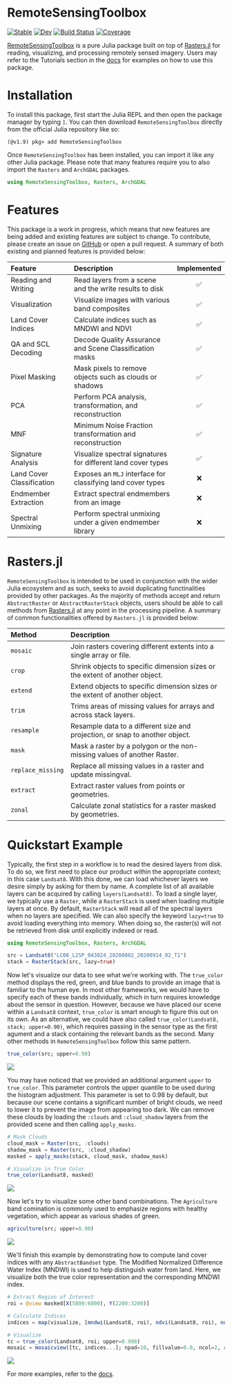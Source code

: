 # RemoteSensingToolbox

[![Stable](https://img.shields.io/badge/docs-stable-blue.svg)](https://JoshuaBillson.github.io/RemoteSensingToolbox.jl/stable/)
[![Dev](https://img.shields.io/badge/docs-dev-blue.svg)](https://JoshuaBillson.github.io/RemoteSensingToolbox.jl/dev/)
[![Build Status](https://github.com/JoshuaBillson/RemoteSensingToolbox.jl/actions/workflows/CI.yml/badge.svg?branch=main)](https://github.com/JoshuaBillson/RemoteSensingToolbox.jl/actions/workflows/CI.yml?query=branch%3Amain)
[![Coverage](https://codecov.io/gh/JoshuaBillson/RemoteSensingToolbox.jl/branch/main/graph/badge.svg)](https://codecov.io/gh/JoshuaBillson/RemoteSensingToolbox.jl)


[RemoteSensingToolbox](https://github.com/JoshuaBillson/RemoteSensingToolbox.jl) is a pure Julia package built 
on top of [Rasters.jl](https://github.com/rafaqz/Rasters.jl) for reading, visualizing, and processing remotely 
sensed imagery. Users may refer to the Tutorials section in the 
[docs](https://JoshuaBillson.github.io/RemoteSensingToolbox.jl/stable/) for examples on how to use this package.

# Installation

To install this package, first start the Julia REPL and then open the package manager by typing `]`.
You can then download `RemoteSensingToolbox` directly from the official Julia repository like so:

```
(@v1.9) pkg> add RemoteSensingToolbox
```

Once `RemoteSensingToolbox` has been installed, you can import it like any other Julia package. Please
note that many features require you to also import the `Rasters` and `ArchGDAL` packages.

```julia
using RemoteSensingToolbox, Rasters, ArchGDAL
```

# Features

This package is a work in progress, which means that new features are being added and existing features 
are subject to change. To contribute, please create an issue on 
[GitHub](https://github.com/JoshuaBillson/RemoteSensingToolbox.jl) or open a pull request. A summary of both 
existing and planned features is provided below:

| Feature                   | Description                                                  | Implemented        |
| :------------------------ | :----------------------------------------------------------- | :----------------: |
| Reading and Writing       | Read layers from a scene and the write results to disk       | :white_check_mark: |
| Visualization             | Visualize images with various band composites                | :white_check_mark: |
| Land Cover Indices        | Calculate indices such as MNDWI and NDVI                     | :white_check_mark: |
| QA and SCL Decoding       | Decode Quality Assurance and Scene Classification masks      | :white_check_mark: |
| Pixel Masking             | Mask pixels to remove objects such as clouds or shadows      | :white_check_mark: |
| PCA                       | Perform PCA analysis, transformation, and reconstruction     | :white_check_mark: |
| MNF                       | Minimum Noise Fraction transformation and reconstruction     | :white_check_mark: |
| Signature Analysis        | Visualize spectral signatures for different land cover types | :white_check_mark: |
| Land Cover Classification | Exposes an `MLJ` interface for classifying land cover types  | :x:                |
| Endmember Extraction      | Extract spectral endmembers from an image                    | :x:                |
| Spectral Unmixing         | Perform spectral unmixing under a given endmember library    | :x:                |


# Rasters.jl

`RemoteSensingToolbox` is intended to be used in conjunction with the wider Julia ecosystem and as such, seeks to avoid duplicating functinalities provided by other packages. As the majority of methods accept and return `AbstractRaster` or `AbstractRasterStack` objects, users should be able to call methods from [Rasters.jl](https://github.com/rafaqz/Rasters.jl) at any point in the processing pipeline. A summary of common functionalities offered by `Rasters.jl` is provided below: 

| **Method**             | **Description**                                                                        |
| :--------------------- | :------------------------------------------------------------------------------------- |
| `mosaic`               | Join rasters covering different extents into a single array or file.                   |
| `crop`                 | Shrink objects to specific dimension sizes or the extent of another object.            |
| `extend`               | Extend objects to specific dimension sizes or the extent of another object.            |
| `trim`                 | Trims areas of missing values for arrays and across stack layers.                      |
| `resample`             | Resample data to a different size and projection, or snap to another object.           |
| `mask`                 | Mask a raster by a polygon or the non-missing values of another Raster.                |
| `replace_missing`      | Replace all missing values in a raster and update missingval.                          |
| `extract`              | Extract raster values from points or geometries.                                       |
| `zonal`                | Calculate zonal statistics for a raster masked by geometries.                          |

# Quickstart Example

Typically, the first step in a workflow is to read the desired layers from disk. To do so, we first need to place
our product within the appropriate context; in this case `Landsat8`. With this done, we can load whichever
layers we desire simply by asking for them by name. A complete list of all available layers can be acquired by
calling `layers(Landsat8)`. To load a single layer, we typically use a `Raster`, while a `RasterStack` is used 
when loading multiple layers at once. By default, `RasterStack` will read all of the spectral layers when no
layers are specified. We can also specify the keyword `lazy=true` to avoid loading everything into memory. When 
doing so, the raster(s) will not be retrieved from disk until explicitly indexed or read.

```julia
using RemoteSensingToolbox, Rasters, ArchGDAL

src = Landsat8("LC08_L2SP_043024_20200802_20200914_02_T1")
stack = RasterStack(src, lazy=true)
```

Now let's visualize our data to see what we're working with. The `true_color` method displays the red, green, and
blue bands to provide an image that is familiar to the human eye. In most other frameworks, we would have to specify
each of these bands individually, which in turn requires knowledge about the sensor in question. However, because
we have placed our scene within a `Landsat8` context, `true_color` is smart enough to figure this out on its own.
As an alternative, we could have also called `true_color(Landsat8, stack; upper=0.90)`, which requires passing in
the sensor type as the first agument and a stack containing the relevant bands as the second. Many other methods 
in `RemoteSensingToolbox` follow this same pattern.

```julia
true_color(src; upper=0.90)
```

![](figures/true_color.jpg)

You may have noticed that we provided an additional argument `upper` to `true_color`. This parameter controls the 
upper quantile to be used during the histogram adjustment. This parameter is set to 0.98 by default, but because 
our scene contains a significant number of bright clouds, we need to lower it to prevent the image from appearing 
too dark. We can remove these clouds by loading the `:clouds` and `:cloud_shadow` layers from the provided scene and
then calling `apply_masks`.

```julia
# Mask Clouds
cloud_mask = Raster(src, :clouds)
shadow_mask = Raster(src, :cloud_shadow)
masked = apply_masks(stack, cloud_mask, shadow_mask)

# Visualize in True Color
true_color(Landsat8, masked)
```

![](figures/masked.jpg)

Now let's try to visualize some other band combinations. The `Agriculture` band comination is commonly used to 
emphasize regions with healthy vegetation, which appear as various shades of green.

```julia
agriculture(src; upper=0.90)
```
![](figures/agriculture.jpg)

We'll finish this example by demonstrating how to compute land cover indices with any `AbstractBandset` type. The Modified Normalized Difference Water Index (MNDWI) is used to help distinguish water from land. Here, we visualize both the true color representation and the corresponding MNDWI index.

```julia
# Extract Region of Interest
roi = @view masked[X(5800:6800), Y(2200:3200)]

# Calculate Indices
indices = map(visualize, [mndwi(Landsat8, roi), ndvi(Landsat8, roi), ndmi(Landsat8, roi)])

# Visualize
tc = true_color(Landsat8, roi; upper=0.998)
mosaic = mosaicview([tc, indices...]; npad=10, fillvalue=0.0, ncol=2, rowmajor=true)
```

![](figures/indices.jpg)

For more examples, refer to the [docs](https://JoshuaBillson.github.io/RemoteSensingToolbox.jl/stable/).
